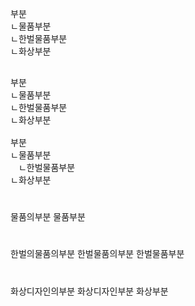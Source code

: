 <link rel="stylesheet" href="../../.res/darkmode.css">  


부분    
ㄴ물품부분  
ㄴ한벌물품부분  
ㄴ화상부분  
<pre>  
부분    
ㄴ물품부분  
ㄴ한벌물품부분  
ㄴ화상부분  
  
부분    
ㄴ물품부분  
ㅤㄴ한벌물품부분  
ㄴ화상부분  
</pre>


#
물품의부분
물품부분
#
한벌의물품의부분
한벌물품의부분
한벌물품부분
#
화상디자인의부분
화상디자인부분
화상부분


